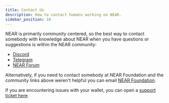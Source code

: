 ```yaml
---
title: Contact Us
description: How to contact humans working on NEAR.
sidebar_position: 10
---
```


NEAR is primarily community centered, so the best way to contact somebody with knowledge about NEAR when you have questions or suggestions is within the NEAR community:

- [Discord](near.chat)
- [Telegram](t.me/cryptonear)
- [NEAR Forum](gov.near.org/)

Alternatively, if you need to contact somebody at NEAR Foundation and the community links above weren't helpful you can email [NEAR Foundation](mailto:hello@near.foundation).

If you are encountering issues with your wallet, you can open a [support ticket here](https://nearhelp.zendesk.com/hc/en-us).